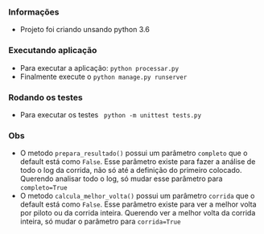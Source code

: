 ### Informações ###
* Projeto foi criando unsando python 3.6

### Executando aplicação ###
* Para executar a aplicação: `python processar.py`
* Finalmente execute o `python manage.py runserver`

### Rodando os testes ###
* Para executar os testes ` python -m unittest tests.py`

### Obs ###
* O metodo `prepara_resultado()` possui um parâmetro `completo` que o default está como `False`.
Esse parâmetro existe para fazer a análise de todo o log da corrida, não só até a definição do primeiro colocado.
Querendo analisar todo o log, só mudar esse parâmetro para `completo=True`
* O metodo `calcula_melhor_volta()` possui um parâmetro `corrida` que o default está como `False`.
Esse parâmetro existe para ver a melhor volta por piloto ou da corrida inteira.
Querendo ver a melhor volta da corrida inteira, só mudar o parâmetro para `corrida=True`
